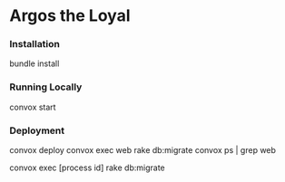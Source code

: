 # Argos the Loyal

### Installation
bundle install

### Running Locally
convox start


### Deployment
convox deploy
convox exec web rake db:migrate
convox ps | grep web

convox exec [process id] rake db:migrate

